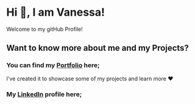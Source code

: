 # Hi 👋, I am Vanessa!
Welcome to my gitHub Profile!

## Want to know more about me and my Projects?

### You can find my [Portfolio](vanessarruda.com) here;
I've created it to showcase some of my projects and learn more ❤

### My [LinkedIn](https://www.linkedin.com/in/arrudavanessa/) profile here;

<!--
**vanessa-arruda/vanessa-arruda** is a ✨ _special_ ✨ repository because its `README.md` (this file) appears on your GitHub profile.

Here are some ideas to get you started:

- 🔭 I’m currently working on ...
- 🌱 I’m currently learning ...
- 👯 I’m looking to collaborate on ...
- 🤔 I’m looking for help with ...
- 💬 Ask me about ...
- 📫 How to reach me: ...
- 😄 Pronouns: ...
- ⚡ Fun fact: ...
-->
